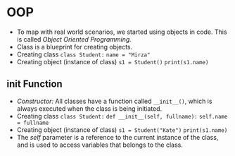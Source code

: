 # OOP

- To map with real world scenarios, we started using objects in code. This is called *Object Oriented Programming.*
- Class is a blueprint for creating objects.
- Creating class
`class Student:`
    `name = "Mirza"`
- Creating object (instance of class)
`s1 = Student()`
`print(s1.name)`

## __init__ Function

- *Constructor:* All classes have a function called `__init__()`, which is always executed when the class is being initiated.
- Creating class
`class Student:`
    `def __init__(self, fullname):`
    `self.name = fullname`
- Creating object (instance of class)
`s1 = Student("Kate")`
`print(s1.name)`
- The *self* parameter is a reference to the current instance of the class, and is used to access variables that belongs to the class.
